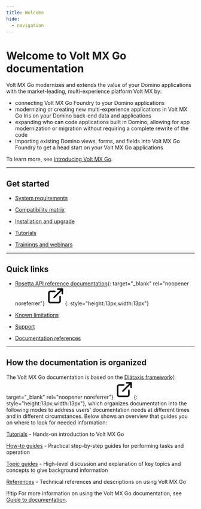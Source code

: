```yaml
---
title: Welcome
hide:
  - navigation
---
```


# Welcome to Volt MX Go documentation

Volt MX Go modernizes and extends the value of your Domino applications with the market-leading, multi-experience platform Volt MX by:

- connecting Volt MX Go Foundry to your Domino applications
- modernizing or creating new multi-experience applications in Volt MX Go Iris on your Domino back-end data and applications
- expanding who can code applications built in Domino, allowing for app modernization or migration without requiring a complete rewrite of the code
- importing existing Domino views, forms, and fields into Volt MX Go Foundry to	get a head start on your Volt MX Go applications 

To learn more, see [Introducing Volt MX Go](topicguides/introvoltmxgo.md).

---
## Get started

- [System requirements](tutorials/sysreq.md)

- [Compatibility matrix](references/compatibilitymatrix.md)

- [Installation and upgrade](tutorials/installation.md)

- [Tutorials](tutorials/index.md)

- [Trainings and webinars](tutorials/webinar.md)

---

## Quick links

- [Rosetta API reference documentation](javadoc/index.html "Link opens a new tab"){: target="_blank" rel="noopener noreferrer"}&nbsp;![link image](assets/images/external-link.svg){: style="height:13px;width:13px"}

- [Known limitations](references/knownlimitation.md)

- [Support](references/index.md#support)

- [Documentation references](references/index.md#documentation-references)

---
## How the documentation is organized

The Volt MX Go documentation is based on the [Diátaxis framework](https://diataxis.fr/ "Link opens a new tab"){: target="_blank" rel="noopener noreferrer"}&nbsp;![link image](assets/images/external-link.svg){: style="height:13px;width:13px"}, which organizes documentation into the following modes to address users' documentation needs at different times and in different circumstances. Below shows an overview that guides you on where to look for needed information:

[Tutorials](tutorials/index.md) - Hands-on introduction to Volt MX Go

[How-to guides](howto/index.md) - Practical step-by-step guides for performing tasks and operation

[Topic guides](topicguides/index.md) - High-level discussion and explanation of key topics and concepts to give background information

[References](references/index.md) - Technical references and descriptions on using Volt MX Go

!!!tip
    For more information on using the Volt MX Go documentation, see [Guide to documentation](references/docguide.md). 

